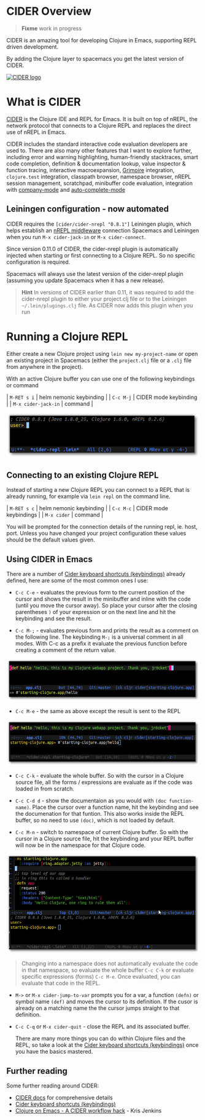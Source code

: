 # CIDER Overview

> **Fixme** work in progress

CIDER is an amazing tool for developing Clojure in Emacs, supporting REPL driven development.

By adding the Clojure layer to spacemacs you get the latest version of CIDER.

[![CIDER logo](https://raw.githubusercontent.com/clojure-emacs/cider/master/logo/cider-logo-w640.png)](https://github.com/clojure-emacs/cider)

# What is CIDER

  [CIDER](https://github.com/clojure-emacs/cider) is the Clojure IDE and REPL for Emacs.  It is built on top of nREPL, the network protocol that connects to a Clojure REPL and replaces the direct use of nREPL in Emacs.

  CIDER includes the standard interactive code evaluation developers are used to.  There are also many other features that I want to explore further, including error and warning highlighting, human-friendly stacktraces, smart code completion, definition & documentation lookup, value inspector & function tracing, interactive macroexpansion, [Grimoire](http://conj.io/) integration, `clojure.test` integration, classpath browser, namespace browser, nREPL session management, scratchpad, minibuffer code evaluation, integration with [company-mode](http://company-mode.github.io/) and [auto-complete-mode](https://github.com/clojure-emacs/ac-cider)


## Leiningen configuration - now automated

  CIDER requires the `[cider/cider-nrepl "0.8.1"]` Leiningen plugin, which helps establish an [nREPL middleware](https://github.com/clojure-emacs/cider-nrepl) connection Spacemacs and Leiningen when you run `M-x cider-jack-in` or `M-x cider-connect`.
  
  Since version 0.11.0 of CIDER, the cider-nrepl plugin is automatically injected when starting or first connecting to a Clojure REPL.  So no specific configuration is required.
  
  Spacemacs will always use the latest version of the cider-nrepl plugin (assuming you update Spacemacs when it has a new release).
  
> **Hint** In versions of CIDER earlier than 0.11, it was required to add the cider-nrepl plugin to either your project.clj file or to the Leiningen `~/.lein/plugings.clj` file.  As CIDER now adds this plugin when you run 


# Running a Clojure REPL 

  Either create a new Clojure project using `lein new my-project-name` or open an existing project in Spacemacs (either the `project.clj` file or a `.clj` file from anywhere in the project).
  
  With an active Clojure buffer you can use one of the following keybindings or command
  
  
| `M-RET s i`         | helm nemonic keybinding |
| `C-c M-j`           | CIDER mode keybinding   |
| `M-x cider-jack-in` | command                 |

![Emacs Live - CIDER jack in - C-c M-j](/images/emacs-cider-started.png)


## Connecting to an existing Clojure REPL

Instead of starting a new Clojure REPL you can connect to a REPL that is already running, for example via `lein repl` on the command line. 

| `M-RET s c` | helm nemonic keybinding |
| `C-c M-c`   | CIDER mode keybindings  |
| `M-x cider` | command                 |

You will be prompted for the connection details of the running repl, ie. host, port.  Unless you have changed your project configuration these values should be the default values given.


## Using CIDER in Emacs

  There are a number of [Cider keyboard shortcuts (keybindings)](https://github.com/clojure-emacs/cider#keyboard-shortcuts) already defined, here are some of the most common ones I use:

* `C-c C-e` - evaluates the previous form to the current position of the cursor and shows the result in the minibuffer and inline with the code (until you move the cursor away).  So place your cursor after the closing parentheses `)` of your expression or on the next line and hit the keybinding and see the result.

* `C-c M-;` - evaluates previous form and prints the result as a comment on the following line.  The keybinding `M-;` is a universal comment in all modes.  With C-c as a prefix it evaluate the previous function before creating a comment of the return value.

![Emacs Live - CIDER eval form with result in minibuffer - C-c C-e](/images/emacs-cider-eval-expression-minibuffer.png)

* `C-c M-e` - the same as above except the result is sent to the REPL

![Emacs Live - CIDER eval form with result in the REPL - C-c M-e](/images/emacs-cider-eval-expression-repl.png)

* `C-c C-k` - evaluate the whole buffer.  So with the cursor in a Clojure source file, all the forms / expressions are evaluate as if the code was loaded in from scratch.

* `C-c C-d d` - show the documentaion as you would with `(doc function-name)`.  Place the cursor over a function name, hit the keybinding and see the documenation for that funtion.  This also works inside the REPL buffer, so no need to use `(doc)`, which is not loaded by default. 

* `C-c M-n` - switch to namespace of current Clojure buffer.  So with the cursor in a Clojure source file, hit the keybinding and your REPL buffer will now be in the namespace for that Clojure code.

![Emacs Live - CIDER change to namespace of current Clojure code - C-c M-n](/images/emacs-cider-namespace-change.png)

> Changing into a namespace does not automatically evaluate the code in that namespace, so evaluate the whole buffer `C-c C-k` or evaluate specific expressions (forms) `C-c M-e`.  Once evaluated, you can evaluate that code in the REPL.

* `M->` or `M-x cider-jump-to-var` prompts you for a var, a function `(defn)` or symbol name `(def)` and moves the cursor to its definition.  If the cusor is already on a matching name the the cursor jumps straight to that definition.

* `C-c C-q` or `M-x cider-quit` - close the REPL and its associated buffer.
 
  There are many more things you can do within Clojure files and the REPL, so take a look at the [Cider keyboard shortcuts (keybindings)](https://github.com/clojure-emacs/cider#keyboard-shortcuts) once you have the basics mastered.


## Further reading 

  Some further reading around CIDER:

* [CIDER docs](https://cider.readthedocs.io/en/latest/) for comprehensive details
* [Cider keyboard shortcuts (keybindings)](https://github.com/clojure-emacs/cider#keyboard-shortcuts)
* [Clojure on Emacs - A CIDER workflow hack](http://blog.jenkster.com/2013/12/a-cider-excursion.html) - Kris Jenkins
